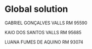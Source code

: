 
# Global solution

GABRIEL GONÇALVES VALLS RM 95590

KAIO DOS SANTOS VALLS RM 95685

LUANA FUMES DE AQUINO RM 93074

